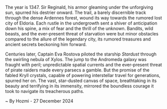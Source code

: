 
The year is 1347.  Sir Reginald, his armor gleaming under the unforgiving sun, spurred his destrier onward.  The trail, a barely discernible track through the dense Ardennes forest, wound its way towards the rumored lost city of Eldoria.  Each rustle in the undergrowth sent a shiver of anticipation down his spine, a mix of fear and the thrill of the unknown.  Bandits, wild beasts, and the ever-present threat of starvation were but minor obstacles compared to the allure of the legendary city, its rumored treasures and ancient secrets beckoning him forward.

Centuries later, Captain Eva Rostova piloted the starship *Stardust* through the swirling nebula of Xylos.  The jump to the Andromeda galaxy was fraught with peril; unpredictable spatial currents and the ever-present threat of pirate raiders made every parsecs a gamble. But the promise of the fabled Kryll crystals, capable of powering interstellar travel for generations, spurred her on.  The vast, star-dusted canvas of space, breathtaking in its beauty and terrifying in its immensity, mirrored the boundless courage it took to navigate its treacherous paths.

~ By Hozmi - 27 December 2024
